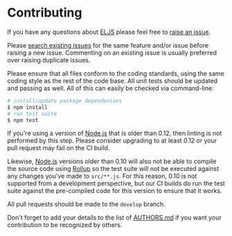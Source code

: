 # Contributing

If you have any questions about [ELJS](https://github.com/Skelp/ELJS) please feel free to
[raise an issue](https://github.com/Skelp/ELJS/issues/new).

Please [search existing issues](https://github.com/Skelp/ELJS/issues) for the same feature and/or issue before raising a
new issue. Commenting on an existing issue is usually preferred over raising duplicate issues.

Please ensure that all files conform to the coding standards, using the same coding style as the rest of the code base.
All unit tests should be updated and passing as well. All of this can easily be checked via command-line:

``` bash
# install/update package dependencies
$ npm install
# run test suite
$ npm test
```

If you're using a version of [Node.js](https://nodejs.org) that is older than 0.12, then linting is not performed by
this step. Please consider upgrading to at least 0.12 or your pull request may fail on the CI build.

Likewise, [Node.js](https://nodejs.org) versions older than 0.10 will also not be able to compile the source code using
[Rollup](http://rollupjs.org) so the test suite will not be executed against any changes you've made to `src/**.js`. For
this reason, 0.10 is not supported from a development perspective, but our CI builds do run the test suite against the
pre-compiled code for this version to ensure that it works.

All pull requests should be made to the `develop` branch.

Don't forget to add your details to the list of
[AUTHORS.md](https://github.com/Skelp/ELJS/blob/master/AUTHORS.md) if you want your contribution to be recognized by
others.
